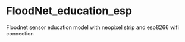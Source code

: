 # FloodNet_education_esp
Floodnet sensor education model with neopixel strip and esp8266 wifi connection
